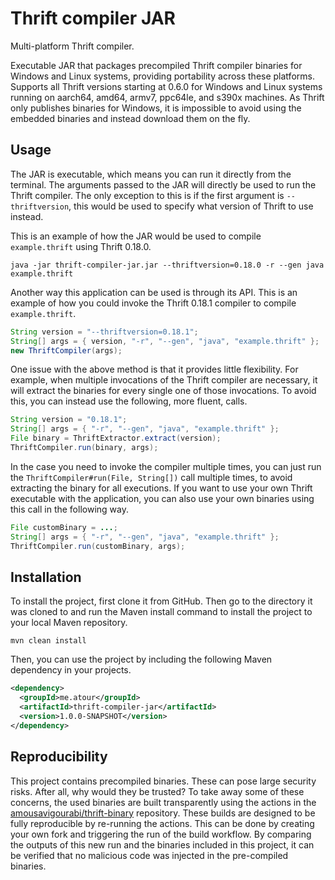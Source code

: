 # Thrift compiler JAR

Multi-platform Thrift compiler.

Executable JAR that packages precompiled Thrift compiler binaries for Windows and Linux systems,
providing portability across these platforms. Supports all Thrift versions starting at 0.6.0 for Windows
and Linux systems running on aarch64, amd64, armv7, ppc64le, and s390x machines. As Thrift only
publishes binaries for Windows, it is impossible to avoid using the embedded binaries and instead
download them on the fly.

## Usage

The JAR is executable, which means you can run it directly from the terminal.
The arguments passed to the JAR will directly be used to run the Thrift compiler.
The only exception to this is if the first argument is `--thriftversion`, this would be used
to specify what version of Thrift to use instead.

This is an example of how the JAR would be used to compile `example.thrift` using Thrift 0.18.0.

```shell
java -jar thrift-compiler-jar.jar --thriftversion=0.18.0 -r --gen java example.thrift
```

Another way this application can be used is through its API.
This is an example of how you could invoke the Thrift 0.18.1 compiler to compile `example.thrift`.

```java
String version = "--thriftversion=0.18.1";
String[] args = { version, "-r", "--gen", "java", "example.thrift" };
new ThriftCompiler(args);
```

One issue with the above method is that it provides little flexibility. For example, when multiple
invocations of the Thrift compiler are necessary, it will extract the binaries for every single one of
those invocations. To avoid this, you can instead use the following, more fluent, calls.

```java
String version = "0.18.1";
String[] args = { "-r", "--gen", "java", "example.thrift" };
File binary = ThriftExtractor.extract(version);
ThriftCompiler.run(binary, args);
```

In the case you need to invoke the compiler multiple times, you can just run the
`ThriftCompiler#run(File, String[])` call multiple times, to avoid extracting the binary for all
executions. If you want to use your own Thrift executable with the application, you can also use your
own binaries using this call in the following way.

```java
File customBinary = ...;
String[] args = { "-r", "--gen", "java", "example.thrift" };
ThriftCompiler.run(customBinary, args);
```

## Installation

To install the project, first clone it from GitHub. Then go to the directory it was cloned to and run the
Maven install command to install the project to your local Maven repository.

```shell
mvn clean install
```

Then, you can use the project by including the following Maven dependency in your projects.

```xml
<dependency>
  <groupId>me.atour</groupId>
  <artifactId>thrift-compiler-jar</artifactId>
  <version>1.0.0-SNAPSHOT</version>
</dependency>
```

## Reproducibility

This project contains precompiled binaries. These can pose large security risks. After all, why would
they be trusted? To take away some of these concerns, the used binaries are built transparently using
the actions in the [amousavigourabi/thrift-binary](https://github.com/amousavigourabi/thrift-binary)
repository. These builds are designed to be fully reproducible by re-running the actions. This can be
done by creating your own fork and triggering the run of the build workflow. By comparing the outputs
of this new run and the binaries included in this project, it can be verified that no malicious code was
injected in the pre-compiled binaries.
